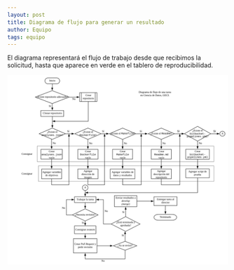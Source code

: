 ```yaml
---
layout: post
title: Diagrama de flujo para generar un resultado
author: Equipo
tags: equipo
---
```


El diagrama representará el flujo de trabajo desde que recibimos la solicitud, hasta que aparece en
verde en el tablero de reproducibilidad. 

![alt Diagrama](/assets/images/diagrama_resultados.svg)
